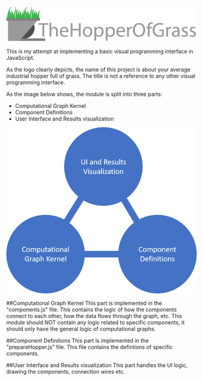 ![Logo and Title](TheHopperOfGrass.png)

This is my attempt at implementing a basic visual programming interface in JavaScript.

As the logo clearly depicts, the name of this project is about your average industrial 
hopper full of grass. The title is not a reference to any other visual programming 
interface.

As the image below shows, the module is split into three parts:
* Computational Graph Kernel
* Component Definitions
* User Interface and Results visualization

![Architecture](hopperArch.png)

##Computational Graph Kernel
This part is implemented in the "components.js" file. This contains the logic of how the
components connect to each other, how the data flows through the graph, etc. This module
should NOT contain any logic related to specific components, it should only have the general
logic of computational graphs.

##Component Definitions
This part is implemented in the "prepareHopper.js" file. This file contains the defintions of
specific components.

##User Interface and Results visualization
This part handles the UI logic, drawing the components, connection wires etc.